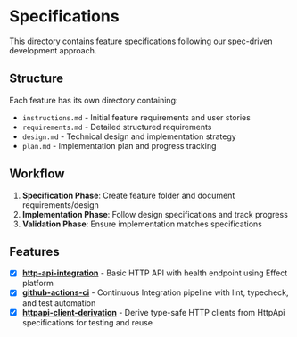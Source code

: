 # Specifications

This directory contains feature specifications following our spec-driven development approach.

## Structure

Each feature has its own directory containing:

- `instructions.md` - Initial feature requirements and user stories
- `requirements.md` - Detailed structured requirements 
- `design.md` - Technical design and implementation strategy
- `plan.md` - Implementation plan and progress tracking

## Workflow

1. **Specification Phase**: Create feature folder and document requirements/design
2. **Implementation Phase**: Follow design specifications and track progress
3. **Validation Phase**: Ensure implementation matches specifications

## Features

- [x] **[http-api-integration](./http-api-integration/)** - Basic HTTP API with health endpoint using Effect platform
- [x] **[github-actions-ci](./github-actions-ci/)** - Continuous Integration pipeline with lint, typecheck, and test automation
- [x] **[httpapi-client-derivation](./httpapi-client-derivation/)** - Derive type-safe HTTP clients from HttpApi specifications for testing and reuse
